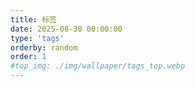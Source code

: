 ```yaml
---
title: 标签
date: 2025-08-30 00:00:00
type: 'tags'
orderby: random
order: 1
#top_img: ./img/wallpaper/tags_top.webp
---
```

